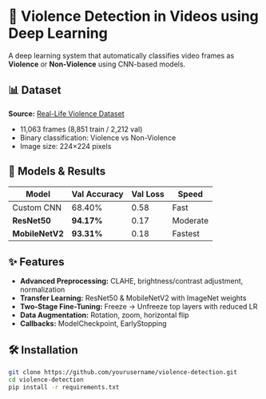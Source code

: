 # 🧠 Violence Detection in Videos using Deep Learning

A deep learning system that automatically classifies video frames as **Violence** or **Non-Violence** using CNN-based models.

## 📊 Dataset

**Source:** [Real-Life Violence Dataset](https://www.kaggle.com/datasets/karandeep98/real-life-violence-and-nonviolence-data)
- 11,063 frames (8,851 train / 2,212 val)
- Binary classification: Violence vs Non-Violence
- Image size: 224×224 pixels

## 🚀 Models & Results

| Model | Val Accuracy | Val Loss | Speed |
|-------|-------------|----------|-------|
| Custom CNN | 68.40% | 0.58 | Fast |
| **ResNet50** | **94.17%** | 0.17 | Moderate |
| **MobileNetV2** | **93.31%** | 0.18 | Fastest |

## ✨ Features

- **Advanced Preprocessing:** CLAHE, brightness/contrast adjustment, normalization
- **Transfer Learning:** ResNet50 & MobileNetV2 with ImageNet weights
- **Two-Stage Fine-Tuning:** Freeze → Unfreeze top layers with reduced LR
- **Data Augmentation:** Rotation, zoom, horizontal flip
- **Callbacks:** ModelCheckpoint, EarlyStopping

## 🛠️ Installation
```bash
git clone https://github.com/yourusername/violence-detection.git
cd violence-detection
pip install -r requirements.txt
```

